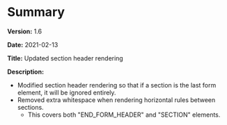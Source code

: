 # Summary

**Version:** 1.6

**Date:** 2021-02-13

**Title:** Updated section header rendering

**Description:**

* Modified section header rendering so that if a section is the last form element, it will be ignored entirely.
* Removed extra whitespace when rendering horizontal rules between sections.
	* This covers both "END_FORM_HEADER" and "SECTION" elements.